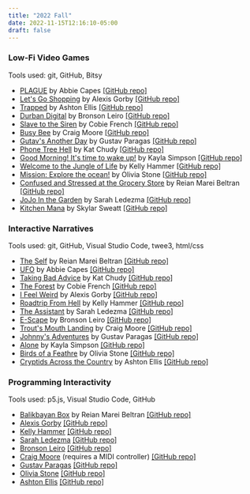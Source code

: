 ```yaml
---
title: "2022 Fall"
date: 2022-11-15T12:16:10-05:00
draft: false
---
```


### Low-Fi Video Games

Tools used: git, GitHub, Bitsy

* [PLAGUE](https://fsudigitalmedia.github.io/bitsygames/abbie_plague.html) by Abbie Capes [\[GitHub repo\]](https://github.com/abbiecapes/PLAGUE)
* [Let's Go Shopping](https://fsudigitalmedia.github.io/bitsygames/alexis_shopping.html) by Alexis Gorby [\[GitHub repo\]](https://github.com/alexiscgorby/let-s_go_shopping)
* [Trapped](https://fsudigitalmedia.github.io/bitsygames/ashton_trapped.html) by Ashton Ellis [\[GitHub repo\]](https://github.com/ashtonellis/Trapped)
* [Durban Digital](https://fsudigitalmedia.github.io/bitsygames/bronson_durban.html) by Bronson Leiro [\[GitHub repo\]](https://github.com/Onaik/dookibe)
* [Slave to the Siren](https://fsudigitalmedia.github.io/bitsygames/cobie_slavetothesiren.html) by Cobie French [\[GitHub repo\]](https://github.com/cobieheath/SlavetotheSiren)
* [Busy Bee](https://fsudigitalmedia.github.io/bitsygames/craig_busybee.html) by Craig Moore [\[GitHub repo\]](https://github.com/CraigMoore3/Busy-Bee)
* [Gutav's Another Day](https://fsudigitalmedia.github.io/bitsygames/gustav_anotherday.html) by Gustav Paragas [\[GitHub repo\]](https://github.com/gparagas4/gusanotherday-)
* [Phone Tree Hell](https://fsudigitalmedia.github.io/bitsygames/kat_phonetree.html) by Kat Chudy [\[GitHub repo\]](https://github.com/kec21/PhoneTreeHell)
* [Good Morning! It's time to wake up!](https://fsudigitalmedia.github.io/bitsygames/kayla_goodmorning.html) by Kayla Simpson [\[GitHub repo\]](https://github.com/kns21a/GoodMorning)
* [Welcome to the Jungle of Life](https://fsudigitalmedia.github.io/bitsygames/kelly_jungleoflife.html) by Kelly Hammer [\[GitHub repo\]](https://github.com/kah19k/Welcome-to-the-Jungle-of-Life)
* [Mission: Explore the ocean!](https://fsudigitalmedia.github.io/bitsygames/olivia_ocean.html) by Olivia Stone [\[GitHub repo\]](https://github.com/Nonexistent-unicorn/Explore-the-ocean)
* [Confused and Stressed at the Grocery Store](https://fsudigitalmedia.github.io/bitsygames/reian_grocery.html) by Reian Marei Beltran [\[GitHub repo\]](https://github.com/reianb/ConfusedStressedatGrocery)
* [JoJo In the Garden](https://fsudigitalmedia.github.io/bitsygames/sarah_jojointhegarden.html) by Sarah Ledezma [\[GitHub repo\]](https://github.com/sarahlede/jojointhegarden)
* [Kitchen Mana](https://fsudigitalmedia.github.io/bitsygames/skylar_kitchen.html) by Skylar Sweatt [\[GitHub repo\]](https://github.com/skyydarlene/kitchen-mana)

### Interactive Narratives

Tools used: git, GitHub, Visual Studio Code, twee3, html/css

* [The Self](https://reianb.github.io/theself/) by Reian Marei Beltran [\[GitHub repo\]](https://github.com/reianb/theself)
* [UFO](https://abbiecapes.github.io/ufo/) by Abbie Capes [\[GitHub repo\]](https://github.com/abbiecapes/ufo)
* [Taking Bad Advice](https://kec21.github.io/bad-advice/) by Kat Chudy [\[GitHub repo\]](https://github.com/kec21/bad-advice)
* [The Forest](https://cobieheath.github.io/3minstory/) by Cobie French [\[GitHub repo\]](https://github.com/cobieheath/3minstory)
* [I Feel Weird](https://alexiscgorby.github.io/ifeelweirdstory/) by Alexis Gorby [\[GitHub repo\]](https://github.com/alexiscgorby/ifeelweirdstory)
* [Roadtrip From Hell](https://kah19k.github.io/Roadtrip-from-Hell/) by Kelly Hammer [\[GitHub repo\]](https://github.com/kah19k/Roadtrip-from-Hell)
* [The Assistant](https://sarahlede.github.io/3minstor/) by Sarah Ledezma [\[GitHub repo\]](https://github.com/sarahlede/3minstor)
* [E-Scape](https://onaik.github.io/Interactaritive-/) by Bronson Leiro [\[GitHub repo\]](https://github.com/onaik/Interactaritive-)
* [Trout's Mouth Landing](https://craigmoore3.github.io/trouts-mouth-landing/) by Craig Moore [\[GitHub repo\]](https://github.com/craigmoore3/trouts-mouth-landing)
* [Johnny's Adventures](https://gparagas4.github.io/3mstory/) by Gustav Paragas [\[GitHub repo\]](https://github.com/gparagas4/3mstory)
* [Alone](https://kns21a.github.io/Alone-3minute-story/) by Kayla Simpson [\[GitHub repo\]](https://github.com/kns21a/Alone-3minute-story)
* [Birds of a Feathre](https://nonexistent-unicorn.github.io/3minstory/) by Olivia Stone [\[GitHub repo\]](https://github.com/nonexistent-unicorn/3minstory)
* [Cryptids Across the Country](https://ashtonellis.github.io/narrative/) by Ashton Ellis [\[GitHub repo\]](https://github.com/ashtonellis/narrative)

### Programming Interactivity

Tools used: p5.js, Visual Studio Code, GitHub

* [Balikbayan Box](https://reianb.github.io/balikbayanbox/) by Reian Marei Beltran [\[GitHub repo\]](https://github.com/reianb/balikbayanbox)
* [Alexis Gorby](https://alexiscgorby.github.io/project3/) [\[GitHub repo\]](https://github.com/alexiscgorby/project3)
* [Kelly Hammer](https://kah19k.github.io/Animation-intereactive-Project/) [\[GitHub repo\]](https://github.com/kah19k/Animation-intereactive-Project)
* [Sarah Ledezma](https://sarahlede.github.io/TweenBreathe/) [\[GitHub repo\]](https://github.com/sarahlede/TweenBreathe)
* [Bronson Leiro](https://onaik.github.io/Sin-Wave-Interface-repo/) [\[GitHub repo\]](https://github.com/Onaik/Sin-Wave-Interface-repo)
* [Craig Moore](https://craigmoore3.github.io/Proj3/) (requires a MIDI controller) [\[GitHub repo\]](https://github.com/craigmoore3/Proj3)
* [Gustav Paragas](https://gparagas4.github.io/p5rsproject/) [\[GitHub repo\]](https://github.com/gparagas4/p5rsproject)
* [Olivia Stone](https://nonexistent-unicorn.github.io/Project3/) [\[GitHub repo\]](https://github.com/nonexistent-unicorn/Project3)
* [Ashton Ellis](https://ashtonellis.github.io/proj3/) [\[GitHub repo\]](https://github.com/ashtonellis/proj3)
